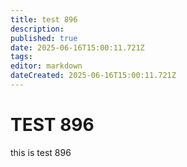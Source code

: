 ```yaml
---
title: test 896
description: 
published: true
date: 2025-06-16T15:00:11.721Z
tags: 
editor: markdown
dateCreated: 2025-06-16T15:00:11.721Z
---
```


# TEST 896
this is test 896
